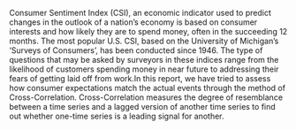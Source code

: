 Consumer Sentiment Index (CSI), an economic indicator used to predict changes in the outlook of a nation’s
economy is based on consumer interests and how likely they are to spend money, often in the succeeding
12 months. The most popular U.S. CSI, based on the University of Michigan’s ‘Surveys of Consumers’, has
been conducted since 1946. The type of questions that may be asked by surveyors in these indices range
from the likelihood of customers spending money in near future to addressing their fears of getting laid off
from work.In this report, we have tried to assess how consumer expectations match the actual events
through the method of Cross-Correlation. Cross-Correlation measures the degree of resemblance between a
time series and a lagged version of another time series to find out whether one-time series is a leading signal
for another.
